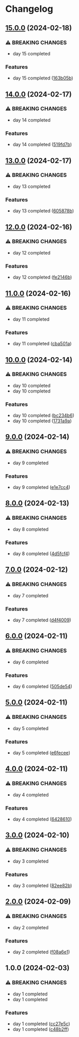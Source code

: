 # Changelog

## [15.0.0](https://github.com/sergiorgiraldo/AdventOfCode2017/compare/v14.0.0...v15.0.0) (2024-02-18)


### ⚠ BREAKING CHANGES

* day 15 completed

### Features

* day 15 completed ([163b05b](https://github.com/sergiorgiraldo/AdventOfCode2017/commit/163b05b23717221479fca7446d2bed00f8ce69f3))

## [14.0.0](https://github.com/sergiorgiraldo/AdventOfCode2017/compare/v13.0.0...v14.0.0) (2024-02-17)


### ⚠ BREAKING CHANGES

* day 14 completed

### Features

* day 14 completed ([519fd7b](https://github.com/sergiorgiraldo/AdventOfCode2017/commit/519fd7b17ea0a50d684d025e62f9205096f49bab))

## [13.0.0](https://github.com/sergiorgiraldo/AdventOfCode2017/compare/v12.0.0...v13.0.0) (2024-02-17)


### ⚠ BREAKING CHANGES

* day 13 completed

### Features

* day 13 completed ([605878b](https://github.com/sergiorgiraldo/AdventOfCode2017/commit/605878b973c5de6eb30d4936d6ad474ebfd6d454))

## [12.0.0](https://github.com/sergiorgiraldo/AdventOfCode2017/compare/v11.0.0...v12.0.0) (2024-02-16)


### ⚠ BREAKING CHANGES

* day 12 completed

### Features

* day 12 completed ([fe2146b](https://github.com/sergiorgiraldo/AdventOfCode2017/commit/fe2146b1d03c2cc40156f8a4ad3b07824c26b3d7))

## [11.0.0](https://github.com/sergiorgiraldo/AdventOfCode2017/compare/v10.0.0...v11.0.0) (2024-02-16)


### ⚠ BREAKING CHANGES

* day 11 completed

### Features

* day 11 completed ([cba501a](https://github.com/sergiorgiraldo/AdventOfCode2017/commit/cba501acc030f9afd0dea6f3c7eabe4387fc5ebd))

## [10.0.0](https://github.com/sergiorgiraldo/AdventOfCode2017/compare/v9.0.0...v10.0.0) (2024-02-14)


### ⚠ BREAKING CHANGES

* day 10 completed
* day 10 completed

### Features

* day 10 completed ([bc234b6](https://github.com/sergiorgiraldo/AdventOfCode2017/commit/bc234b6d1ac21d4c0929d1c762fde24fc62ce677))
* day 10 completed ([1731a9a](https://github.com/sergiorgiraldo/AdventOfCode2017/commit/1731a9ae15e7d258ccdb5817743c53ef0ad3235c))

## [9.0.0](https://github.com/sergiorgiraldo/AdventOfCode2017/compare/v8.0.0...v9.0.0) (2024-02-14)


### ⚠ BREAKING CHANGES

* day 9 completed

### Features

* day 9 completed ([e1e7cc4](https://github.com/sergiorgiraldo/AdventOfCode2017/commit/e1e7cc42147ed63499c17b3b0c4b4d11ee8ab23a))

## [8.0.0](https://github.com/sergiorgiraldo/AdventOfCode2017/compare/v7.0.0...v8.0.0) (2024-02-13)


### ⚠ BREAKING CHANGES

* day 8 completed

### Features

* day 8 completed ([4d5fcf4](https://github.com/sergiorgiraldo/AdventOfCode2017/commit/4d5fcf4dc69963df8b1f5b18996fad62cdf1638a))

## [7.0.0](https://github.com/sergiorgiraldo/AdventOfCode2017/compare/v6.0.0...v7.0.0) (2024-02-12)


### ⚠ BREAKING CHANGES

* day 7 completed

### Features

* day 7 completed ([d4f4009](https://github.com/sergiorgiraldo/AdventOfCode2017/commit/d4f400989b1fe6ae37679a0861064aa70596ce1d))

## [6.0.0](https://github.com/sergiorgiraldo/AdventOfCode2017/compare/v5.0.0...v6.0.0) (2024-02-11)


### ⚠ BREAKING CHANGES

* day 6 completed

### Features

* day 6 completed ([505de54](https://github.com/sergiorgiraldo/AdventOfCode2017/commit/505de54abd07a5e60081274bb873c9044798cd0e))

## [5.0.0](https://github.com/sergiorgiraldo/AdventOfCode2017/compare/v4.0.0...v5.0.0) (2024-02-11)


### ⚠ BREAKING CHANGES

* day 5 completed

### Features

* day 5 completed ([e6fecee](https://github.com/sergiorgiraldo/AdventOfCode2017/commit/e6fecee11049680bf90022a698f4962d9b02c293))

## [4.0.0](https://github.com/sergiorgiraldo/AdventOfCode2017/compare/v3.0.0...v4.0.0) (2024-02-11)


### ⚠ BREAKING CHANGES

* day 4 completed

### Features

* day 4 completed ([6428610](https://github.com/sergiorgiraldo/AdventOfCode2017/commit/6428610a2f5a4c6ee50f153ff2f5be00b49f3424))

## [3.0.0](https://github.com/sergiorgiraldo/AdventOfCode2017/compare/v2.0.0...v3.0.0) (2024-02-10)


### ⚠ BREAKING CHANGES

* day 3 completed

### Features

* day 3 completed ([82ee82b](https://github.com/sergiorgiraldo/AdventOfCode2017/commit/82ee82bfbb11fbf9b8eee269262e282d12d73115))

## [2.0.0](https://github.com/sergiorgiraldo/AdventOfCode2017/compare/v1.0.0...v2.0.0) (2024-02-09)


### ⚠ BREAKING CHANGES

* day 2 completed

### Features

* day 2 completed ([f08a6e1](https://github.com/sergiorgiraldo/AdventOfCode2017/commit/f08a6e1f75faf064b86618e44fe9f29b3412de45))

## 1.0.0 (2024-02-03)


### ⚠ BREAKING CHANGES

* day 1 completed
* day 1 completed

### Features

* day 1 completed ([cc27e5c](https://github.com/sergiorgiraldo/AdventOfCode2017/commit/cc27e5ca00dabf1ebf9266ba2e716c90071c2b36))
* day 1 completed ([c48b2ff](https://github.com/sergiorgiraldo/AdventOfCode2017/commit/c48b2ff76bec0076b28bec0d54499450f7871076))
